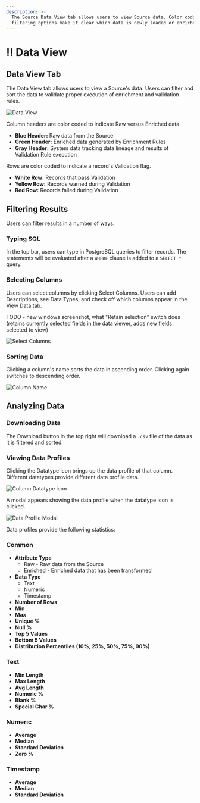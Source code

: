 ```yaml
---
description: >-
  The Source Data View tab allows users to view Source data. Color coding and
  filtering options make it clear which data is newly loaded or enriched.
---
```


# !! Data View

## Data View Tab

The Data View tab allows users to view a Source's data. Users can filter and sort the data to validate proper execution of enrichment and validation rules.

![Data View](../../.gitbook/assets/image%20%2853%29.png)

Column headers are color coded to indicate Raw versus Enriched data.

* **Blue Header:** Raw data from the Source
* **Green Header:** Enriched data generated by Enrichment Rules
* **Gray Header:** System data tracking data lineage and results of Validation Rule execution

Rows are color coded to indicate a record's Validation flag.

* **White Row:** Records that pass Validation
* **Yellow Row:** Records warned during Validation
* **Red Row:** Records failed during Validation

## Filtering Results

Users can filter results in a number of ways.

### Typing SQL

In the top bar, users can type in PostgreSQL queries to filter records. The statements will be evaluated after a `WHERE` clause is added to a `SELECT *` query.

### Selecting Columns

Users can select columns by clicking Select Columns. Users can add Descriptions, see Data Types, and check off which columns appear in the View Data tab.

TODO - new windows screenshot, what "Retain selection" switch does \(retains currently selected fields in the data viewer, adds new fields selected to view\)

![Select Columns](../../.gitbook/assets/image%20%28135%29.png)

### **Sorting Data**

Clicking a column's name sorts the data in ascending order. Clicking again switches to descending order.

![Column Name](../../.gitbook/assets/image%20%2886%29.png)

## Analyzing Data

### Downloading Data

The Download button in the top right will download a `.csv` file of the data as it is filtered and sorted.

### Viewing Data Profiles

Clicking the Datatype icon brings up the data profile of that column. Different datatypes provide different data profile data.

![Column Datatype icon](../../.gitbook/assets/image%20%2851%29.png)

A modal appears showing the data profile when the datatype icon is clicked.

![Data Profile Modal](../../.gitbook/assets/image%20%28139%29.png)

Data profiles provide the following statistics:

### Common

* **Attribute Type**
  * Raw - Raw data from the Source
  * Enriched - Enriched data that has been transformed
* **Data Type**
  * Text
  * Numeric
  * Timestamp
* **Number of Rows**
* **Min**
* **Max**
* **Unique %**
* **Null %**
* **Top 5 Values**
* **Bottom 5 Values**
* **Distribution Percentiles \(10%, 25%, 50%, 75%, 90%\)**

### Text

* **Min Length**
* **Max Length**
* **Avg Length**
* **Numeric %**
* **Blank %**
* **Special Char %**

### Numeric

* **Average**
* **Median**
* **Standard Deviation**
* **Zero %**

### Timestamp

* **Average**
* **Median**
* **Standard Deviation**

